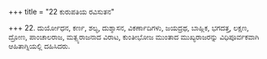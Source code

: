 +++
title = "22 ಕುರುಪತಿಯ ರವಿಸುತನ"

+++
22. ದುರ್ಯೋಧನ, ಕರ್ಣ, ಶಲ್ಯ, ದುಶ್ಶಾಸನ, ವಿಕರ್ಣಾದಿಗಳು, ಜಯದ್ರಥ, ಬಾಹ್ಲಿಕ, ಭಗದತ್ತ, ಲಕ್ಷಣ, ದ್ರೋಣ, ಪಾಂಚಾಲರಾಜ, ಮತ್ಸ್ಯರಾಜನಾದ ವಿರಾಟ, ಕುಂತೀಭೋಜ ಮುಂತಾದ ಮುಖ್ಯರಾಜರನ್ನು ವಿಧಿಪೂರ್ವಕವಾಗಿ ಆಹಿತಾಗ್ನಿಯಲ್ಲಿ ದಹಿಸಿದರು.